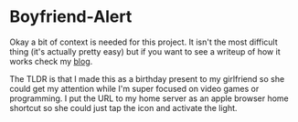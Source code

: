 # Boyfriend-Alert
Okay a bit of context is needed for this project. It isn't the most difficult thing (it's actually pretty easy) but if you want to see a writeup of how it works check my [blog](https://jscd.pw/n).

The TLDR is that I made this as a birthday present to my girlfriend so she could get my attention while I'm super focused on video games or programming. I put the URL to my home server as an apple browser home shortcut so she could just tap the icon and activate the light.
